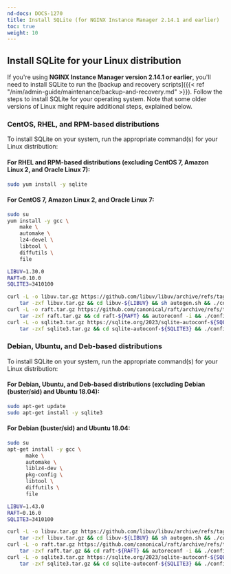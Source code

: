 ```yaml
---
nd-docs: DOCS-1270
title: Install SQLite (for NGINX Instance Manager 2.14.1 and earlier)
toc: true
weight: 10
---
```


## Install SQLite for your Linux distribution

If you're using **NGINX Instance Manager version 2.14.1 or earlier**, you'll need to install SQLite to run the [backup and recovery scripts]({{< ref "/nim/admin-guide/maintenance/backup-and-recovery.md" >}}).
Follow the steps to install SQLite for your operating system. Note that some older versions of Linux might require additional steps, explained below.

### CentOS, RHEL, and RPM-based distributions

To install SQLite on your system, run the appropriate command(s) for your Linux distribution:

#### For RHEL and RPM-based distributions (excluding CentOS 7, Amazon Linux 2, and Oracle Linux 7):

```bash
sudo yum install -y sqlite
```

#### For CentOS 7, Amazon Linux 2, and Oracle Linux 7:

```bash
sudo su
yum install -y gcc \
    make \
    automake \
    lz4-devel \
    libtool \
    diffutils \
    file

LIBUV=1.30.0
RAFT=0.10.0
SQLITE3=3410100

curl -L -o libuv.tar.gz https://github.com/libuv/libuv/archive/refs/tags/v${LIBUV}.tar.gz && \
    tar -zxf libuv.tar.gz && cd libuv-${LIBUV} && sh autogen.sh && ./configure --prefix=/usr --enable-shared=no && make && make install && cd .. && rm -rf libuv.tar.gz libuv-${LIBUV}
curl -L -o raft.tar.gz https://github.com/canonical/raft/archive/refs/tags/v${RAFT}.tar.gz && \
    tar -zxf raft.tar.gz && cd raft-${RAFT} && autoreconf -i && ./configure --disable-lz4 --prefix=/usr --enable-shared=no && make && make install && cd .. && rm -rf raft.tar.gz raft-${RAFT}
curl -L -o sqlite3.tar.gz https://sqlite.org/2023/sqlite-autoconf-${SQLITE3}.tar.gz && \
    tar -zxf sqlite3.tar.gz && cd sqlite-autoconf-${SQLITE3} && ./configure --prefix=/usr --enable-shared=no && make && make install && cd .. && rm -rf sqlite3.tar.gz sqlite-autoconf-${SQLITE3}
```

### Debian, Ubuntu, and Deb-based distributions

To install SQLite on your system, run the appropriate command(s) for your Linux distribution:

#### For Debian, Ubuntu, and Deb-based distributions (excluding Debian (buster/sid) and Ubuntu 18.04):

```bash
sudo apt-get update
sudo apt-get install -y sqlite3
```

#### For Debian (buster/sid) and Ubuntu 18.04:

```bash
sudo su
apt-get install -y gcc \
      make \
      automake \
      liblz4-dev \
      pkg-config \
      libtool \
      diffutils \
      file

LIBUV=1.43.0
RAFT=0.16.0
SQLITE3=3410100

curl -L -o libuv.tar.gz https://github.com/libuv/libuv/archive/refs/tags/v${LIBUV}.tar.gz && \
    tar -zxf libuv.tar.gz && cd libuv-${LIBUV} && sh autogen.sh && ./configure --prefix=/usr --enable-shared=no && make && make install && cd .. && rm -rf libuv.tar.gz libuv-${LIBUV}
curl -L -o raft.tar.gz https://github.com/canonical/raft/archive/refs/tags/v${RAFT}.tar.gz && \
    tar -zxf raft.tar.gz && cd raft-${RAFT} && autoreconf -i && ./configure --disable-lz4 --prefix=/usr --enable-shared=no && make && make install && cd .. && rm -rf raft.tar.gz raft-${RAFT}
curl -L -o sqlite3.tar.gz https://sqlite.org/2023/sqlite-autoconf-${SQLITE3}.tar.gz && \
    tar -zxf sqlite3.tar.gz && cd sqlite-autoconf-${SQLITE3} && ./configure --prefix=/usr --enable-shared=no && make && make install && cd .. && rm -rf sqlite3.tar.gz sqlite-autoconf-${SQLITE3}
```
